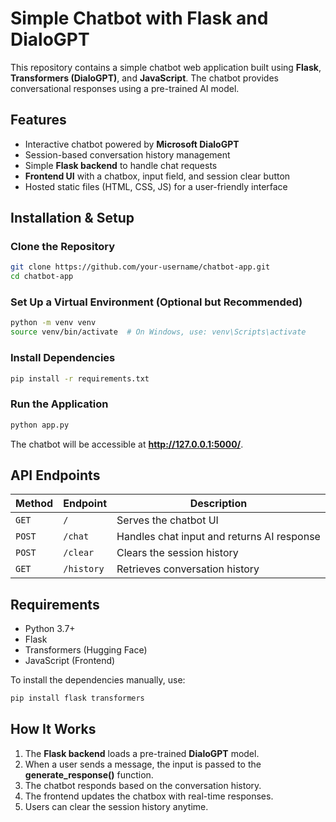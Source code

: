 # Simple Chatbot with Flask and DialoGPT

This repository contains a simple chatbot web application built using **Flask**, **Transformers (DialoGPT)**, and **JavaScript**. The chatbot provides conversational responses using a pre-trained AI model.

## Features
- Interactive chatbot powered by **Microsoft DialoGPT**
- Session-based conversation history management
- Simple **Flask backend** to handle chat requests
- **Frontend UI** with a chatbox, input field, and session clear button
- Hosted static files (HTML, CSS, JS) for a user-friendly interface

## Installation & Setup
### Clone the Repository
```bash
git clone https://github.com/your-username/chatbot-app.git
cd chatbot-app
```

### Set Up a Virtual Environment (Optional but Recommended)
```bash
python -m venv venv
source venv/bin/activate  # On Windows, use: venv\Scripts\activate
```

### Install Dependencies
```bash
pip install -r requirements.txt
```

### Run the Application
```bash
python app.py
```
The chatbot will be accessible at **http://127.0.0.1:5000/**.

## API Endpoints
| Method | Endpoint  | Description |
|--------|----------|-------------|
| `GET`  | `/`      | Serves the chatbot UI |
| `POST` | `/chat`  | Handles chat input and returns AI response |
| `POST` | `/clear` | Clears the session history |
| `GET`  | `/history` | Retrieves conversation history |

## Requirements
- Python 3.7+
- Flask
- Transformers (Hugging Face)
- JavaScript (Frontend)

To install the dependencies manually, use:
```bash
pip install flask transformers
```

## How It Works
1. The **Flask backend** loads a pre-trained **DialoGPT** model.
2. When a user sends a message, the input is passed to the **generate_response()** function.
3. The chatbot responds based on the conversation history.
4. The frontend updates the chatbox with real-time responses.
5. Users can clear the session history anytime.





